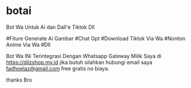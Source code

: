 # botai
Bot Wa Untuk Ai dan Dall'e Tiktok Dll

#Fiture Generate Ai Gambar
#Chat Gpt
#Download Tiktok Via Wa
#Nonton Anime Via Wa
#Dll

Bot Wa INi Terintegrasi Dengan Whatsapp Gateway Milik Saya di https://dilzshop.my.id
jika butuh silahkan hubungi email saya fadhoelaz@gmail.com free gratis no biaya.

thanks Bro
